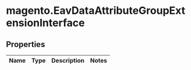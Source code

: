 # magento.EavDataAttributeGroupExtensionInterface

## Properties
Name | Type | Description | Notes
------------ | ------------- | ------------- | -------------


